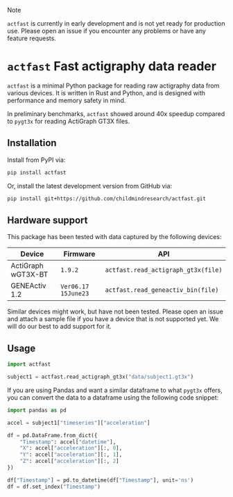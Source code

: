 > [!NOTE]  
> `actfast` is currently in early development and is not yet ready for production use. Please open an issue if you encounter any problems or have any feature requests.

# `actfast` Fast actigraphy data reader

`actfast` is a minimal Python package for reading raw actigraphy data from various devices. It is written in Rust and Python, and is designed with performance and memory safety in mind.

In preliminary benchmarks, `actfast` showed around 40x speedup compared to `pygt3x` for reading ActiGraph GT3X files.

## Installation

Install from PyPI via:

```bash
pip install actfast
```

Or, install the latest development version from GitHub via:

```bash
pip install git+https://github.com/childmindresearch/actfast.git
```

## Hardware support

This package has been tested with data captured by the following devices:

| Device | Firmware | API |
| --- | --- | --- |
| ActiGraph wGT3X-BT | `1.9.2` | `actfast.read_actigraph_gt3x(file)` |
| GENEActiv 1.2 | `Ver06.17 15June23` | `actfast.read_geneactiv_bin(file)` |

Similar devices might work, but have not been tested. Please open an issue and attach a sample file if you have a device that is not supported yet. We will do our best to add support for it.

## Usage

```python
import actfast

subject1 = actfast.read_actigraph_gt3x("data/subject1.gt3x")
```
    
If you are using Pandas and want a similar dataframe to what `pygt3x` offers, you can convert the data to a dataframe using the following code snippet:

```python
import pandas as pd

accel = subject1["timeseries"]["acceleration"]

df = pd.DataFrame.from_dict({
    "Timestamp": accel["datetime"],
    "X": accel["acceleration"][:, 0],
    "Y": accel["acceleration"][:, 1],
    "Z": accel["acceleration"][:, 2]
})

df["Timestamp"] = pd.to_datetime(df["Timestamp"], unit='ns')
df = df.set_index("Timestamp")
```
